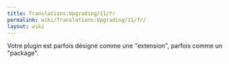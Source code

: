 ```yaml
---
title: Translations:Upgrading/11/fr
permalink: wiki/Translations:Upgrading/11/fr/
layout: wiki
---
```


Votre plugin est parfois désigné comme une "extension", parfois comme un
"package".
